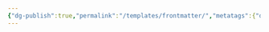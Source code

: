 ```yaml
---
{"dg-publish":true,"permalink":"/templates/frontmatter/","metatags":{"description":"some description","og:image":"https://example.com/someimage.png"},"created":"","updated":""}
---
```


